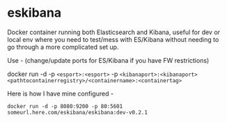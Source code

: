 # eskibana
Docker container running both Elasticsearch and Kibana, useful for dev or local env where you need to test/mess with ES/Kibana without needing to go through a more complicated set up.

Use - (change/update ports for ES/Kibana if you have FW restrictions) 

docker run -d -p `<esport>:<esport>` -p `<kibanaport>:<kibanaport>` `<pathtocontainerregistry>/<containername>:<containertag>`

Here is how I have mine configured - 

```docker run -d -p 8080:9200 -p 80:5601 someurl.here.com/eskibana/eskibana:dev-v0.2.1```

